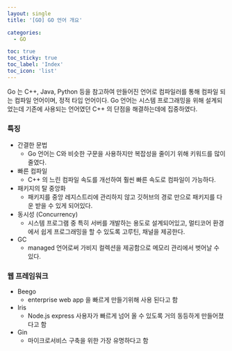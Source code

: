 ```yaml
---
layout: single
title: '[GO] GO 언어 개요'

categories:
  - GO

toc: true
toc_sticky: true
toc_label: 'Index'
toc_icon: 'list'
---
```


Go 는 C++, Java, Python 등을 참고하여 만들어진 언어로 컴파일러를 통해 컴파일 되는 컴파일 언어이며, 정적 타입 언어이다. Go 언어는 시스템 프로그래밍을 위해 설계되었는데 기존에 사용되는 언어였던 C++ 의 단점을 해결하는데에 집중하였다.

### 특징

- 간결한 문법
  - Go 언어는 C와 비슷한 구문을 사용하지만 복잡성을 줄이기 위해 키워드를 많이 줄였다.
- 빠른 컴파일
  - C++ 의 느린 컴파일 속도를 개선하여 훨씬 빠른 속도로 컴파일이 가능하다.
- 패키지의 탈 중앙화
  - 패키지를 중앙 레지스트리에 관리하지 않고 깃허브의 경로 만으로 패키지를 다운 받을 수 있게 되어있다.
- 동시성 (Concurrency)
  - 시스템 프로그램 중 특히 서버를 개발하는 용도로 설계되어있고, 멀티코어 환경에서 쉽게 프로그래밍을 할 수 있도록 고루틴, 채널을 제공한다.
- GC
  - managed 언어로써 가비지 컬렉션을 제공함으로 메모리 관리에서 벗어날 수 있다.

### 웹 프레임워크

- Beego
  - enterprise web app 을 빠르게 만들기위해 사용 된다고 함
- Iris
  - Node.js express 사용자가 빠르게 넘어 올 수 있도록 거의 동등하게 만들어졌다고 함
- Gin
  - 마이크로서비스 구축을 위한 가장 유명하다고 함
